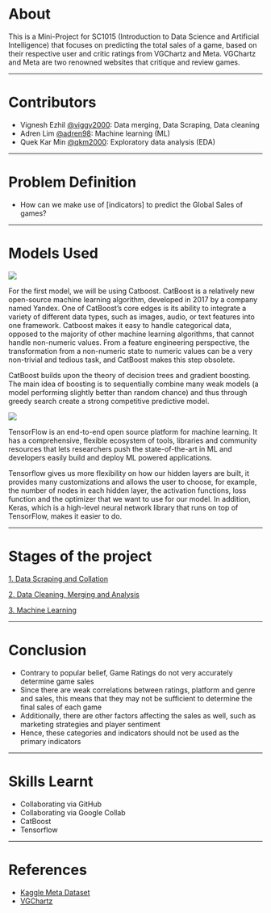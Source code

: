 # About
This is a Mini-Project for SC1015 (Introduction to Data Science and Artificial Intelligence) that focuses on predicting the total sales of a game, based on their respective user and critic ratings from VGChartz and Meta. VGChartz and Meta are two renowned websites that critique and review games.

***
# Contributors
* Vignesh Ezhil [@viggy2000](https://github.com/viggy2000): Data merging, Data Scraping, Data cleaning 
* Adren Lim [@adren98](https://github.com/adren98): Machine learning (ML)
* Quek Kar Min [@qkm2000](https://github.com/qkm2000): Exploratory data analysis (EDA)

***

# Problem Definition

* How can we make use of [indicators] to predict the Global Sales of games?

***

# Models Used

![](https://encrypted-tbn0.gstatic.com/images?q=tbn:ANd9GcSjifalk1omESSaUXBBKVI16qaoPQYPxya-Sd5Gm__po7WPeP8R3aDBZD-hnYZbWYeSdg&usqp=CAU)

For the first model, we will be using Catboost. CatBoost is a relatively new open-source machine learning algorithm, developed in 2017 by a company named Yandex. One of CatBoost’s core edges is its ability to integrate a variety of different data types, such as images, audio, or text features into one framework. Catboost makes it easy to handle categorical data, opposed to the majority of other machine learning algorithms, that cannot handle non-numeric values. From a feature engineering perspective, the transformation from a non-numeric state to numeric values can be a very non-trivial and tedious task, and CatBoost makes this step obsolete.

CatBoost builds upon the theory of decision trees and gradient boosting. The main idea of boosting is to sequentially combine many weak models (a model performing slightly better than random chance) and thus through greedy search create a strong competitive predictive model.

![](https://149695847.v2.pressablecdn.com/wp-content/uploads/2020/06/Tensorflow.jpg)

TensorFlow is an end-to-end open source platform for machine learning. It has a comprehensive, flexible ecosystem of tools, libraries and community resources that lets researchers push the state-of-the-art in ML and developers easily build and deploy ML powered applications.

Tensorflow gives us more flexibility on how our hidden layers are built, it provides many customizations and allows the user to choose, for example, the number of nodes in each hidden layer, the activation functions, loss function and the optimizer that we want to use for our model. In addition, Keras, which is a high-level neural network library that runs on top of TensorFlow, makes it easier to do.


***

# Stages of the project
[1. Data Scraping and Collation](https://github.com/Adren98/1015/tree/main/Submission/1.%20Data%20Scraping%20and%20Collation) 

[2. Data Cleaning, Merging and Analysis](https://github.com/Adren98/1015/tree/main/Submission/2.%20Data%20Cleaning%2C%20Merging%20and%20Analysis)

[3. Machine Learning](https://github.com/Adren98/GAME-SALES-AND-RATINGS-1015-SC3/tree/main/Submission/3.%20Machine%20Learning)

***

# Conclusion

* Contrary to popular belief, Game Ratings do not very accurately determine game sales
* Since there are weak correlations between ratings, platform and genre and sales, this means that they may not be sufficient to determine the final sales of each game
* Additionally, there are other factors affecting the sales as well, such as marketing strategies and player sentiment 
* Hence, these categories and indicators should not be used as the primary indicators

***

# Skills Learnt

* Collaborating via GitHub
* Collaborating via Google Collab
* CatBoost
* Tensorflow

***

# References

* [Kaggle Meta Dataset](https://www.kaggle.com/datasets/gregorut/videogamesales)
* [VGChartz](https://www.vgchartz.com/)